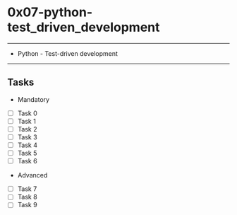 # 0x07-python-test_driven_development
---
* Python - Test-driven development
---
## Tasks
* Mandatory
- [ ] Task 0
- [ ] Task 1
- [ ] Task 2
- [ ] Task 3
- [ ] Task 4
- [ ] Task 5
- [ ] Task 6
* Advanced
- [ ] Task 7
- [ ] Task 8
- [ ] Task 9
